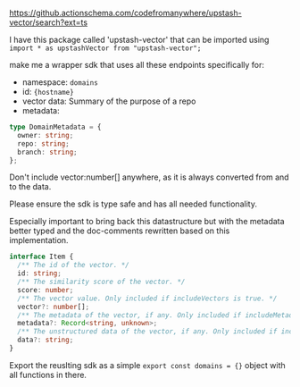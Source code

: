https://github.actionschema.com/codefromanywhere/upstash-vector/search?ext=ts

I have this package called 'upstash-vector' that can be imported using `import * as upstashVector from "upstash-vector";`

make me a wrapper sdk that uses all these endpoints specifically for:

- namespace: `domains`
- id: `{hostname}`
- vector data: Summary of the purpose of a repo
- metadata:

```ts
type DomainMetadata = {
  owner: string;
  repo: string;
  branch: string;
};
```

Don't include vector:number[] anywhere, as it is always converted from and to the data.

Please ensure the sdk is type safe and has all needed functionality.

Especially important to bring back this datastructure but with the metadata better typed and the doc-comments rewritten based on this implementation.

```ts
interface Item {
  /** The id of the vector. */
  id: string;
  /** The similarity score of the vector. */
  score: number;
  /** The vector value. Only included if includeVectors is true. */
  vector?: number[];
  /** The metadata of the vector, if any. Only included if includeMetadata is true. */
  metadata?: Record<string, unknown>;
  /** The unstructured data of the vector, if any. Only included if includeData is true. */
  data?: string;
}
```

Export the reuslting sdk as a simple `export const domains = {}` object with all functions in there.
